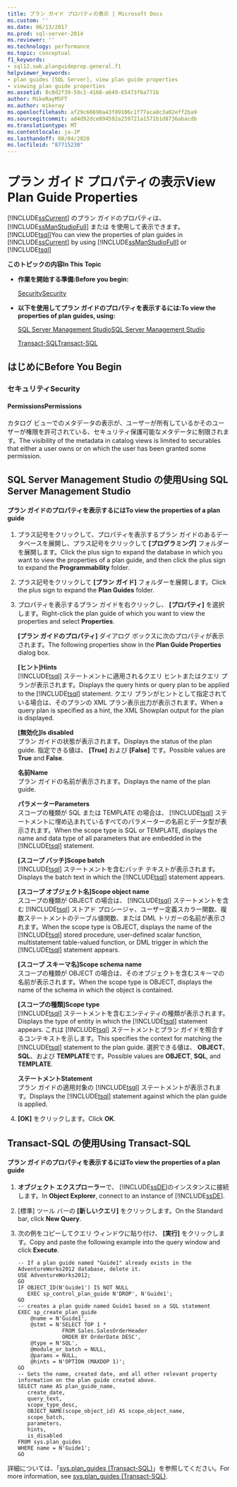 ```yaml
---
title: プラン ガイド プロパティの表示 | Microsoft Docs
ms.custom: ''
ms.date: 06/13/2017
ms.prod: sql-server-2014
ms.reviewer: ''
ms.technology: performance
ms.topic: conceptual
f1_keywords:
- sql12.swb.planguideprop.general.f1
helpviewer_keywords:
- plan guides [SQL Server], view plan guide properties
- viewing plan guide properties
ms.assetid: 8c0d2f39-59c1-4168-a649-65473f6a771b
author: MikeRayMSFT
ms.author: mikeray
ms.openlocfilehash: af29c66690a43f89106c1f77aca8c3a02eff2ba9
ms.sourcegitcommit: ad4d92dce894592a259721a1571b1d8736abacdb
ms.translationtype: MT
ms.contentlocale: ja-JP
ms.lasthandoff: 08/04/2020
ms.locfileid: "87715230"
---
```

# <a name="view-plan-guide-properties"></a><span data-ttu-id="ffaff-102">プラン ガイド プロパティの表示</span><span class="sxs-lookup"><span data-stu-id="ffaff-102">View Plan Guide Properties</span></span>
  <span data-ttu-id="ffaff-103">[!INCLUDE[ssCurrent](../../includes/sscurrent-md.md)] のプラン ガイドのプロパティは、 [!INCLUDE[ssManStudioFull](../../includes/ssmanstudiofull-md.md)] または  を使用して表示できます。 [!INCLUDE[tsql](../../includes/tsql-md.md)]</span><span class="sxs-lookup"><span data-stu-id="ffaff-103">You can view the properties of plan guides in [!INCLUDE[ssCurrent](../../includes/sscurrent-md.md)] by using [!INCLUDE[ssManStudioFull](../../includes/ssmanstudiofull-md.md)] or [!INCLUDE[tsql](../../includes/tsql-md.md)]</span></span>  
  
 <span data-ttu-id="ffaff-104">**このトピックの内容**</span><span class="sxs-lookup"><span data-stu-id="ffaff-104">**In This Topic**</span></span>  
  
-   <span data-ttu-id="ffaff-105">**作業を開始する準備:**</span><span class="sxs-lookup"><span data-stu-id="ffaff-105">**Before you begin:**</span></span>  
  
     [<span data-ttu-id="ffaff-106">Security</span><span class="sxs-lookup"><span data-stu-id="ffaff-106">Security</span></span>](#Security)  
  
-   <span data-ttu-id="ffaff-107">**以下を使用してプラン ガイドのプロパティを表示するには:**</span><span class="sxs-lookup"><span data-stu-id="ffaff-107">**To view the properties of plan guides, using:**</span></span>  
  
     [<span data-ttu-id="ffaff-108">SQL Server Management Studio</span><span class="sxs-lookup"><span data-stu-id="ffaff-108">SQL Server Management Studio</span></span>](#SSMSProcedure)  
  
     [<span data-ttu-id="ffaff-109">Transact-SQL</span><span class="sxs-lookup"><span data-stu-id="ffaff-109">Transact-SQL</span></span>](#TsqlProcedure)  
  
##  <a name="before-you-begin"></a><a name="BeforeYouBegin"></a> <span data-ttu-id="ffaff-110">はじめに</span><span class="sxs-lookup"><span data-stu-id="ffaff-110">Before You Begin</span></span>  
  
###  <a name="security"></a><a name="Security"></a> <span data-ttu-id="ffaff-111">セキュリティ</span><span class="sxs-lookup"><span data-stu-id="ffaff-111">Security</span></span>  
  
####  <a name="permissions"></a><a name="Permissions"></a> <span data-ttu-id="ffaff-112">Permissions</span><span class="sxs-lookup"><span data-stu-id="ffaff-112">Permissions</span></span>  
 <span data-ttu-id="ffaff-113">カタログ ビューでのメタデータの表示が、ユーザーが所有しているかそのユーザーが権限を許可されている、セキュリティ保護可能なメタデータに制限されます。</span><span class="sxs-lookup"><span data-stu-id="ffaff-113">The visibility of the metadata in catalog views is limited to securables that either a user owns or on which the user has been granted some permission.</span></span>  
  
##  <a name="using-sql-server-management-studio"></a><a name="SSMSProcedure"></a> <span data-ttu-id="ffaff-114">SQL Server Management Studio の使用</span><span class="sxs-lookup"><span data-stu-id="ffaff-114">Using SQL Server Management Studio</span></span>  
  
#### <a name="to-view-the-properties-of-a-plan-guide"></a><span data-ttu-id="ffaff-115">プラン ガイドのプロパティを表示するには</span><span class="sxs-lookup"><span data-stu-id="ffaff-115">To view the properties of a plan guide</span></span>  
  
1.  <span data-ttu-id="ffaff-116">プラス記号をクリックして、プロパティを表示するプラン ガイドのあるデータベースを展開し、プラス記号をクリックして **[プログラミング]** フォルダーを展開します。</span><span class="sxs-lookup"><span data-stu-id="ffaff-116">Click the plus sign to expand the database in which you want to view the properties of a plan guide, and then click the plus sign to expand the **Programmability** folder.</span></span>  
  
2.  <span data-ttu-id="ffaff-117">プラス記号をクリックして **[プラン ガイド]** フォルダーを展開します。</span><span class="sxs-lookup"><span data-stu-id="ffaff-117">Click the plus sign to expand the **Plan Guides** folder.</span></span>  
  
3.  <span data-ttu-id="ffaff-118">プロパティを表示するプラン ガイドを右クリックし、 **[プロパティ]** を選択します。</span><span class="sxs-lookup"><span data-stu-id="ffaff-118">Right-click the plan guide of which you want to view the properties and select **Properties**.</span></span>  
  
     <span data-ttu-id="ffaff-119">**[プラン ガイドのプロパティ]** ダイアログ ボックスに次のプロパティが表示されます。</span><span class="sxs-lookup"><span data-stu-id="ffaff-119">The following properties show in the **Plan Guide Properties** dialog box.</span></span>  
  
     <span data-ttu-id="ffaff-120">**[ヒント]**</span><span class="sxs-lookup"><span data-stu-id="ffaff-120">**Hints**</span></span>  
     <span data-ttu-id="ffaff-121">[!INCLUDE[tsql](../../includes/tsql-md.md)] ステートメントに適用されるクエリ ヒントまたはクエリ プランが表示されます。</span><span class="sxs-lookup"><span data-stu-id="ffaff-121">Displays the query hints or query plan to be applied to the [!INCLUDE[tsql](../../includes/tsql-md.md)] statement.</span></span> <span data-ttu-id="ffaff-122">クエリ プランがヒントとして指定されている場合は、そのプランの XML プラン表示出力が表示されます。</span><span class="sxs-lookup"><span data-stu-id="ffaff-122">When a query plan is specified as a hint, the XML Showplan output for the plan is displayed.</span></span>  
  
     <span data-ttu-id="ffaff-123">**[無効化]**</span><span class="sxs-lookup"><span data-stu-id="ffaff-123">**Is disabled**</span></span>  
     <span data-ttu-id="ffaff-124">プラン ガイドの状態が表示されます。</span><span class="sxs-lookup"><span data-stu-id="ffaff-124">Displays the status of the plan guide.</span></span> <span data-ttu-id="ffaff-125">指定できる値は、 **[True]** および **[False]** です。</span><span class="sxs-lookup"><span data-stu-id="ffaff-125">Possible values are **True** and **False**.</span></span>  
  
     <span data-ttu-id="ffaff-126">**名前**</span><span class="sxs-lookup"><span data-stu-id="ffaff-126">**Name**</span></span>  
     <span data-ttu-id="ffaff-127">プラン ガイドの名前が表示されます。</span><span class="sxs-lookup"><span data-stu-id="ffaff-127">Displays the name of the plan guide.</span></span>  
  
     <span data-ttu-id="ffaff-128">**パラメーター**</span><span class="sxs-lookup"><span data-stu-id="ffaff-128">**Parameters**</span></span>  
     <span data-ttu-id="ffaff-129">スコープの種類が SQL または TEMPLATE の場合は、 [!INCLUDE[tsql](../../includes/tsql-md.md)] ステートメントに埋め込まれているすべてのパラメーターの名前とデータ型が表示されます。</span><span class="sxs-lookup"><span data-stu-id="ffaff-129">When the scope type is SQL or TEMPLATE, displays the name and data type of all parameters that are embedded in the [!INCLUDE[tsql](../../includes/tsql-md.md)] statement.</span></span>  
  
     <span data-ttu-id="ffaff-130">**[スコープ バッチ]**</span><span class="sxs-lookup"><span data-stu-id="ffaff-130">**Scope batch**</span></span>  
     <span data-ttu-id="ffaff-131">[!INCLUDE[tsql](../../includes/tsql-md.md)] ステートメントを含むバッチ テキストが表示されます。</span><span class="sxs-lookup"><span data-stu-id="ffaff-131">Displays the batch text in which the [!INCLUDE[tsql](../../includes/tsql-md.md)] statement appears.</span></span>  
  
     <span data-ttu-id="ffaff-132">**[スコープ オブジェクト名]**</span><span class="sxs-lookup"><span data-stu-id="ffaff-132">**Scope object name**</span></span>  
     <span data-ttu-id="ffaff-133">スコープの種類が OBJECT の場合は、 [!INCLUDE[tsql](../../includes/tsql-md.md)] ステートメントを含む [!INCLUDE[tsql](../../includes/tsql-md.md)] ストアド プロシージャ、ユーザー定義スカラー関数、複数ステートメントのテーブル値関数、または DML トリガーの名前が表示されます。</span><span class="sxs-lookup"><span data-stu-id="ffaff-133">When the scope type is OBJECT, displays the name of the [!INCLUDE[tsql](../../includes/tsql-md.md)] stored procedure, user-defined scalar function, multistatement table-valued function, or DML trigger in which the [!INCLUDE[tsql](../../includes/tsql-md.md)] statement appears.</span></span>  
  
     <span data-ttu-id="ffaff-134">**[スコープ スキーマ名]**</span><span class="sxs-lookup"><span data-stu-id="ffaff-134">**Scope schema name**</span></span>  
     <span data-ttu-id="ffaff-135">スコープの種類が OBJECT の場合は、そのオブジェクトを含むスキーマの名前が表示されます。</span><span class="sxs-lookup"><span data-stu-id="ffaff-135">When the scope type is OBJECT, displays the name of the schema in which the object is contained.</span></span>  
  
     <span data-ttu-id="ffaff-136">**[スコープの種類]**</span><span class="sxs-lookup"><span data-stu-id="ffaff-136">**Scope type**</span></span>  
     <span data-ttu-id="ffaff-137">[!INCLUDE[tsql](../../includes/tsql-md.md)] ステートメントを含むエンティティの種類が表示されます。</span><span class="sxs-lookup"><span data-stu-id="ffaff-137">Displays the type of entity in which the [!INCLUDE[tsql](../../includes/tsql-md.md)] statement appears.</span></span> <span data-ttu-id="ffaff-138">これは [!INCLUDE[tsql](../../includes/tsql-md.md)] ステートメントとプラン ガイドを照合するコンテキストを示します。</span><span class="sxs-lookup"><span data-stu-id="ffaff-138">This specifies the context for matching the [!INCLUDE[tsql](../../includes/tsql-md.md)] statement to the plan guide.</span></span> <span data-ttu-id="ffaff-139">選択できる値は、 **OBJECT**、 **SQL**、および **TEMPLATE**です。</span><span class="sxs-lookup"><span data-stu-id="ffaff-139">Possible values are **OBJECT**, **SQL**, and **TEMPLATE**.</span></span>  
  
     <span data-ttu-id="ffaff-140">**ステートメント**</span><span class="sxs-lookup"><span data-stu-id="ffaff-140">**Statement**</span></span>  
     <span data-ttu-id="ffaff-141">プラン ガイドの適用対象の [!INCLUDE[tsql](../../includes/tsql-md.md)] ステートメントが表示されます。</span><span class="sxs-lookup"><span data-stu-id="ffaff-141">Displays the [!INCLUDE[tsql](../../includes/tsql-md.md)] statement against which the plan guide is applied.</span></span>  
  
4.  <span data-ttu-id="ffaff-142">**[OK]** をクリックします。</span><span class="sxs-lookup"><span data-stu-id="ffaff-142">Click **OK**.</span></span>  
  
##  <a name="using-transact-sql"></a><a name="TsqlProcedure"></a> <span data-ttu-id="ffaff-143">Transact-SQL の使用</span><span class="sxs-lookup"><span data-stu-id="ffaff-143">Using Transact-SQL</span></span>  
  
#### <a name="to-view-the-properties-of-a-plan-guide"></a><span data-ttu-id="ffaff-144">プラン ガイドのプロパティを表示するには</span><span class="sxs-lookup"><span data-stu-id="ffaff-144">To view the properties of a plan guide</span></span>  
  
1.  <span data-ttu-id="ffaff-145">**オブジェクト エクスプローラー**で、 [!INCLUDE[ssDE](../../includes/ssde-md.md)]のインスタンスに接続します。</span><span class="sxs-lookup"><span data-stu-id="ffaff-145">In **Object Explorer**, connect to an instance of [!INCLUDE[ssDE](../../includes/ssde-md.md)].</span></span>  
  
2.  <span data-ttu-id="ffaff-146">[標準] ツール バーの **[新しいクエリ]** をクリックします。</span><span class="sxs-lookup"><span data-stu-id="ffaff-146">On the Standard bar, click **New Query**.</span></span>  
  
3.  <span data-ttu-id="ffaff-147">次の例をコピーしてクエリ ウィンドウに貼り付け、 **[実行]** をクリックします。</span><span class="sxs-lookup"><span data-stu-id="ffaff-147">Copy and paste the following example into the query window and click **Execute**.</span></span>  
  
    ```  
    -- If a plan guide named "Guide1" already exists in the AdventureWorks2012 database, delete it.  
    USE AdventureWorks2012;  
    GO  
    IF OBJECT_ID(N'Guide1') IS NOT NULL  
       EXEC sp_control_plan_guide N'DROP', N'Guide1';  
    GO  
    -- creates a plan guide named Guide1 based on a SQL statement  
    EXEC sp_create_plan_guide   
        @name = N'Guide1',   
        @stmt = N'SELECT TOP 1 *   
                  FROM Sales.SalesOrderHeader   
                  ORDER BY OrderDate DESC',   
        @type = N'SQL',  
        @module_or_batch = NULL,   
        @params = NULL,   
        @hints = N'OPTION (MAXDOP 1)';  
    GO  
    -- Gets the name, created date, and all other relevant property information on the plan guide created above.   
    SELECT name AS plan_guide_name,  
       create_date,  
       query_text,  
       scope_type_desc,  
       OBJECT_NAME(scope_object_id) AS scope_object_name,  
       scope_batch,  
       parameters,  
       hints,  
       is_disabled  
    FROM sys.plan_guides  
    WHERE name = N'Guide1';  
    GO  
    ```  
  
 <span data-ttu-id="ffaff-148">詳細については、「[sys.plan_guides &#40;Transact-SQL&#41;](/sql/relational-databases/system-catalog-views/sys-plan-guides-transact-sql)」を参照してください。</span><span class="sxs-lookup"><span data-stu-id="ffaff-148">For more information, see [sys.plan_guides &#40;Transact-SQL&#41;](/sql/relational-databases/system-catalog-views/sys-plan-guides-transact-sql).</span></span>  
  
  
